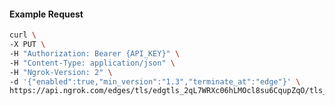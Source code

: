 <!-- Code generated for API Clients. DO NOT EDIT. -->

#### Example Request

```bash
curl \
-X PUT \
-H "Authorization: Bearer {API_KEY}" \
-H "Content-Type: application/json" \
-H "Ngrok-Version: 2" \
-d '{"enabled":true,"min_version":"1.3","terminate_at":"edge"}' \
https://api.ngrok.com/edges/tls/edgtls_2qL7WRXc06hLMOcl8su6CqupZqO/tls_termination
```
